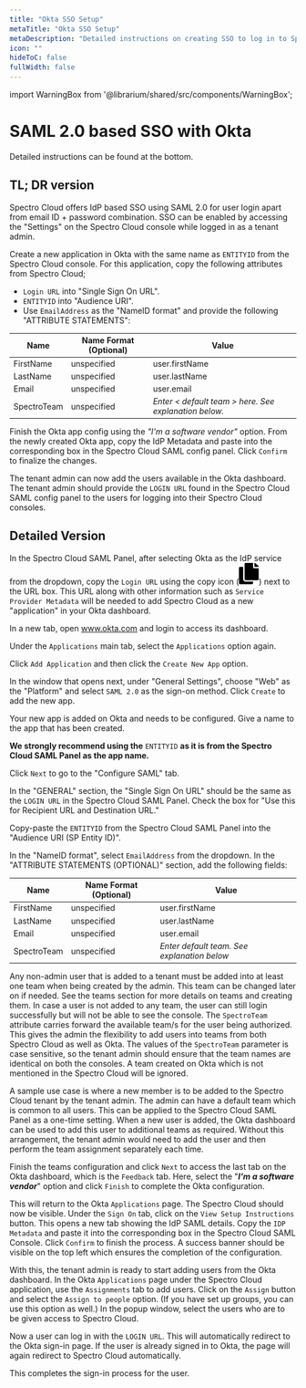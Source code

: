 ```yaml
---
title: "Okta SSO Setup"
metaTitle: "Okta SSO Setup"
metaDescription: "Detailed instructions on creating SSO to log in to Spectro Cloud using SAML 2.0 with Okta as the Identity Provider"
icon: ""
hideToC: false
fullWidth: false
---
```


import WarningBox from '@librarium/shared/src/components/WarningBox';

# SAML 2.0 based SSO with Okta

Detailed instructions can be found at the bottom.

## TL; DR version

Spectro Cloud offers IdP based SSO using SAML 2.0 for user login apart from email ID + password combination. SSO can be enabled by accessing the "Settings" on the Spectro Cloud console while logged in as a tenant admin.

Create a new application in Okta with the same name as `ENTITYID` from the Spectro Cloud console. For this application, copy the following attributes from Spectro Cloud;

* `Login URL` into "Single Sign On URL".
* `ENTITYID` into "Audience URI".
* Use `EmailAddress` as the "NameID format" and provide the following "ATTRIBUTE STATEMENTS":

| Name  | Name Format (Optional)| Value|
|---|---|---|
| FirstName   | unspecified            | user.firstName|
| LastName    | unspecified            | user.lastName                                 |
| Email       | unspecified            | user.email                                    |
| SpectroTeam | unspecified            | *Enter < default team > here. See explanation below.* |

Finish the Okta app config using the *"I'm a software vendor"* option. From the newly created Okta app, copy the IdP Metadata and paste into the corresponding box in the Spectro Cloud SAML config panel. Click `Confirm` to finalize the changes.

The tenant admin can now add the users available in the Okta dashboard. The tenant admin should provide the `LOGIN URL` found in the Spectro Cloud SAML config panel to the users for logging into their Spectro Cloud consoles.

## Detailed Version

In the Spectro Cloud SAML Panel, after selecting Okta as the IdP service from the dropdown, copy the `Login URL` using the copy icon (![copy icon](copy_icon1.svg)) next to the URL box. This URL along with other information such as `Service Provider Metadata` will be needed to add Spectro Cloud as a new "application" in your Okta dashboard.

In a new tab, open www.okta.com and login to access its dashboard.

Under the `Applications` main tab, select the `Applications` option again.

Click `Add Application` and then click the `Create New App` option.

In the window that opens next, under "General Settings", choose "Web" as the "Platform" and select `SAML 2.0` as the sign-on method. Click `Create` to add the new app.

Your new app is added on Okta and needs to be configured. Give a name to the app that has been created.

**We strongly recommend using the** `ENTITYID` **as it is from the Spectro Cloud SAML Panel as the app name.**

Click `Next` to go to the "Configure SAML" tab.

In the "GENERAL" section, the "Single Sign On URL" should be the same as the  `LOGIN URL` in the Spectro Cloud SAML Panel. Check the box for "Use this for Recipient URL and Destination URL."

Copy-paste the `ENTITYID` from the Spectro Cloud SAML Panel into the "Audience URI (SP Entity ID)".

In the "NameID format", select `EmailAddress` from the dropdown. In the "ATTRIBUTE STATEMENTS (OPTIONAL)" section, add the following fields:

|Name| Name Format (Optional)   | Value   |
|---|---|---|
|FirstName   | unspecified            | user.firstName|
| LastName    | unspecified            | user.lastName                                 |
| Email       | unspecified            | user.email                                    |
| SpectroTeam | unspecified            | *Enter default team. See explanation below* |

Any non-admin user that is added to a tenant must be added into at least one team when being created by the admin. This team can be changed later on if needed. See the teams section for more details on teams and creating them. In case a user is not added to any team, the user can still login successfully but will not be able to see the console. The `SpectroTeam` attribute carries forward the available team/s for the user being authorized. This gives the admin the flexibility to add users into teams from both Spectro Cloud as well as Okta. The values of the `SpectroTeam` parameter is case sensitive, so the tenant admin should ensure that the team names are identical on both the consoles. A team created on Okta which is not mentioned in the Spectro Cloud will be ignored.

A sample use case is where a new member is to be added to the Spectro Cloud tenant by the tenant admin. The admin can have a default team which is common to all users. This can be applied to the Spectro Cloud SAML Panel as a one-time setting. When a new user is added, the Okta dashboard can be used to add this user to additional teams as required. Without this arrangement, the tenant admin would need to add the user and then perform the team assignment separately each time.

Finish the teams configuration and click `Next` to access the last tab on the Okta dashboard, which is the `Feedback` tab. Here, select the "***I'm a software vendor***" option and click `Finish` to complete the Okta configuration.

This will return to the Okta `Applications` page. The Spectro Cloud should now be visible. Under the `Sign On` tab, click on the `View Setup Instructions` button. This opens a new tab showing the IdP SAML details. Copy the `IDP Metadata` and paste it into the corresponding box in the Spectro Cloud SAML Console. Click `Confirm` to finish the process. A success banner should be visible on the top left which ensures the completion of the configuration.

With this, the tenant admin is ready to start adding users from the Okta dashboard. In the Okta `Applications` page under the Spectro Cloud application, use the `Assignments` tab to add users. Click on the `Assign` button and select the `Assign to people` option. (If you have set up groups, you can use this option as well.) In the popup window, select the users who are to be given access to Spectro Cloud.

Now a user can log in with the `LOGIN URL`. This will automatically redirect to the Okta sign-in page. If the user is already signed in to Okta, the page will again redirect to Spectro Cloud automatically.

This completes the sign-in process for the user.
